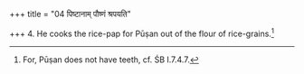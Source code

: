 +++
title = "04 पिष्टानाम् पौष्णं श्रपयति"

+++
4. He cooks the rice-pap for Pūṣan out of the flour of rice-grains.[^1]  

[^1]: For, Pūṣan does not have teeth, cf. ŚB I.7.4.7.
